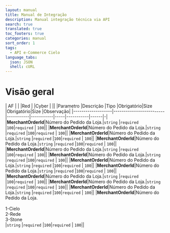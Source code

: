 ```yaml
---
layout: manual
title: Manual de Integração
description: Manual integração técnica via API
search: true
translated: true
toc_footers: true
categories: manual
sort_order: 1
tags:
  - API e-Commerce Cielo
language_tabs:
  json: JSON
  shell: cURL
---
```


# Visão geral

| AF                |                         |           |Red        |     |Cyber      |      ||
|Parametro          |Descrição                |Tipo       |Obrigatório|Size |Obrigatório|Size  |Observação|
|-------------------|-------------------------|-----------|-----------|-----|-----------|------|-|
|**MerchantOrderId**|Número do Pedido da Loja.|`string`   |`required` |`100`|`required` | `100`||
|**MerchantOrderId**|Número do Pedido da Loja.|`string`   |`required` |`100`|`required` | `100`||
|**MerchantOrderId**|Número do Pedido da Loja.|`string`   |`required` |`100`|`required` | `100`||
|**MerchantOrderId**|Número do Pedido da Loja.|`string`   |`required` |`100`|`required` | `100`||
|**MerchantOrderId**|Número do Pedido da Loja.|`string`   |`required` |`100`|`required` | `100`||
|**MerchantOrderId**|Número do Pedido da Loja.|`string`   |`required` |`100`|`required` | `100`||
|**MerchantOrderId**|Número do Pedido da Loja.|`string`   |`required` |`100`|`required` | `100`||
|**MerchantOrderId**|Número do Pedido da Loja.|`string`   |`required` |`100`|`required` | `100`||
|**MerchantOrderId**|Número do Pedido da Loja.|`string`   |`required` |`100`|`required` | `100`||
|**MerchantOrderId**|Número do Pedido da Loja.|`string`   |`required` |`100`|`required` | `100`||
|**MerchantOrderId**|Número do Pedido da Loja.|`string`   |`required` |`100`|`required` | `100`||
|**MerchantOrderId**|Número do Pedido da Loja.<br><br>1-Cielo<br>2-Rede<br>3-Stone<br>|`string`   |`required` |`100`|`required` | `100`||